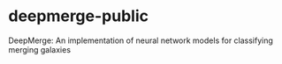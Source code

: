 # deepmerge-public
DeepMerge: An implementation of neural network models for classifying merging galaxies
